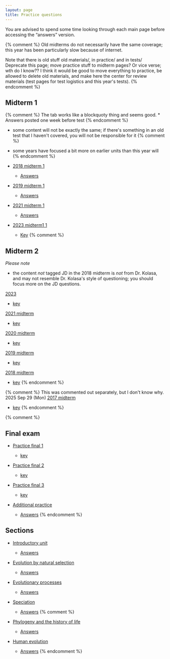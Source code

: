 ```yaml
---
layout: page
title: Practice questions
---
```


You are advised to spend some time looking through each main page before accessing the “answers” version.

{% comment %} 
Old midterms do not necessarily have the same coverage; this year has been particularly slow because of internet.

Note that there is old stuff old materials/, in practice/ and in tests/
Deprecate this page; move practice stuff to midterm pages?
Or vice verse; wth do I know??
I think it would be good to move everything to practice, be allowed to delete old materials, and make here the center for review materials (test pages for test logistics and this year's tests).
{% endcomment %} 

## Midterm 1

{% comment %} 
	The tab works like a blockquoty thing and seems good.
	* Answers posted one week before test
{% endcomment %} 

* some content will not be exactly the same; if there's something in an old test that I haven't covered, you will not be responsible for it
{% comment %} 
* some years have focused a bit more on earlier units than this year will
{% endcomment %} 

* [2018 midterm 1](practice/18M1.test.pdf)
	* [Answers](practice/18M1.key.pdf)
* [2019 midterm 1](practice/19M1.test.pdf)
	* [Answers](practice/19M1.key.pdf)
* [2021 midterm 1](tests/2021/midterm1.4.test.pdf)
	* [Answers](tests/2021/midterm1.4.key.pdf)
* [2023 midterm1 1](tests/2023/midterm1.1.test.pdf)
	* [Key](tests/2023/midterm1.1.key.pdf)
{% comment %} 

## Midterm 2

_Please note_ 

* the content _not_ tagged JD in the 2018 midterm is _not_ from Dr. Kolasa, and may not resemble Dr. Kolasa's style of questioning; you should focus more on the JD questions.

[2023](tests/2023/midterm2c.1.test.pdf)
* [key](tests/2023/midterm2c.1.key.pdf)

[2021 midterm](tests/21M2.test.pdf)
* [key](tests/21M2.key.pdf)

[2020 midterm](tests/20M2.test.pdf)
* [key](tests/20M2.key.pdf)

[2019 midterm](tests/19M2.test.pdf)
* [key](tests/19M2.key.pdf)

[2018 midterm](tests/18M2.test.pdf)
* [key](tests/18M2.key.pdf)
{% endcomment %} 

{% comment %} 
This was commented out separately, but I don't know why. 2025 Sep 29 (Mon)
[2017 midterm](tests/17M2.test.pdf)
* [key](tests/17M2.key.pdf)
{% endcomment %} 

{% comment %} 

## Final exam

* [Practice final 1](tests/d2018.qkey.pdf)
	* [key](tests/d2018.qtest.pdf)
* [Practice final 2](practice/d2019.html)
	* [key](tests/d2019.qkey.pdf)
* [Practice final 3](tests/2021/final.qtest.pdf)
	* [key](tests/2021/final.qkey.pdf)

* [Additional practice](practice/practice2.test.pdf)
	* [Answers](practice/practice2.key.pdf)
{% endcomment %} 

## Sections

* [Introductory unit](intro_ques.html)
	* [Answers](intro_ans.html)
* [Evolution by natural selection](ns_ques.html)
	* [Answers](ns_ans.html)
* [Evolutionary processes](process_ques.html)
	* [Answers](process_ans.html)
* [Speciation](speciation_ques.html)
	* [Answers](speciation_ans.html)
{% comment %} 

* [Phylogeny and the history of life](phylo_ques.html)
	* [Answers](phylo_ans.html)
* [Human evolution](ape_ques.html)
	* [Answers](ape_ans.html)
{% endcomment %} 
